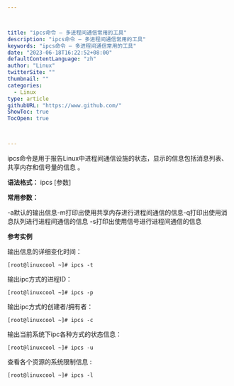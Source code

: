 ```yaml
---



title: "ipcs命令 – 多进程间通信常用的工具"
description: "ipcs命令 – 多进程间通信常用的工具"
keywords: "ipcs命令 – 多进程间通信常用的工具"
date: "2023-06-18T16:22:52+08:00"
defaultContentLanguage: "zh"
author: "Linux"
twitterSite: ""
thumbnail: ""
categories:
  - Linux
type: article
githubURL: "https://www.github.com/"
ShowToc: true
TocOpen: true



---
```


ipcs命令是用于报告Linux中进程间通信设施的状态，显示的信息包括消息列表、共享内存和信号量的信息 。

**语法格式：** ipcs [参数]

**常用参数：**

-a默认的输出信息-m打印出使用共享内存进行进程间通信的信息-q打印出使用消息队列进行进程间通信的信息 -s打印出使用信号进行进程间通信的信息

**参考实例**

输出信息的详细变化时间：

```
[root@linuxcool ~]# ipcs -t
```

输出ipc方式的进程ID：

```
[root@linuxcool ~]# ipcs -p
```

输出ipc方式的创建者/拥有者：

```
[root@linuxcool ~]# ipcs -c
```

输出当前系统下ipc各种方式的状态信息：

```
[root@linuxcool ~]# ipcs -u
```

查看各个资源的系统限制信息 :

```
[root@linuxcool ~]# ipcs -l
```